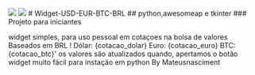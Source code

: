 <img src="https://gist.githubusercontent.com/Mateusnasciment/d36193d5ae96425e0298ffcdb83cfb1a/raw/35a91225f4200333b83e1a150ed267c6d4f36d21/widget.svg">
<img src="https://img.shields.io/badge/Python-14354C?style=for-the-badge&logo=python&logoColor=white" />
# Widget-USD-EUR-BTC-BRL
## python,awesomeap e tkinter
### Projeto para iniciantes

widget simples, para uso pessoal em cotaçoes na bolsa de valores Baseados em BRL  !
 Dólar: {cotacao_dolar}
    Euro: {cotacao_euro}
    BTC: {cotacao_btc}'
     os valores são atualizados quando, apertamos o botão
     widget muito fácil para instação em python
     By Mateusnasciment

